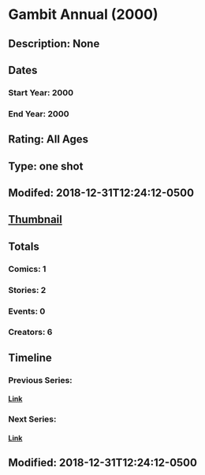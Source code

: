 # Gambit Annual (2000)
## Description: None
## Dates
### Start Year: 2000
### End Year: 2000
## Rating: All Ages
## Type: one shot
## Modifed: 2018-12-31T12:24:12-0500
## [Thumbnail](http://i.annihil.us/u/prod/marvel/i/mg/b/40/image_not_available.jpg)
## Totals
### Comics: 1
### Stories: 2
### Events: 0
### Creators: 6
## Timeline
### Previous Series: 
#### [Link]()
### Next Series: 
#### [Link]()
## Modified: 2018-12-31T12:24:12-0500